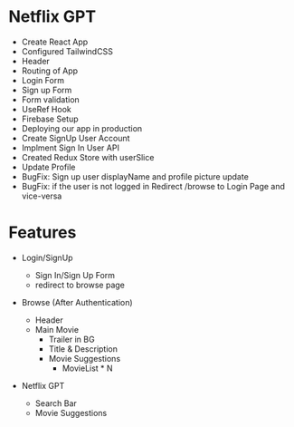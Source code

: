 # Netflix GPT

- Create React App
- Configured TailwindCSS
- Header
- Routing of App
- Login Form
- Sign up Form
- Form validation
- UseRef Hook
- Firebase Setup
- Deploying our app in production
- Create SignUp User Account
- Implment Sign In User API
- Created Redux Store with userSlice
- Update Profile
- BugFix: Sign up user displayName and profile picture update
- BugFix: if the user is not logged in Redirect /browse to Login Page and vice-versa


# Features
- Login/SignUp
    - Sign In/Sign Up Form
    - redirect to browse page
- Browse (After Authentication)
    - Header
    - Main Movie
        - Trailer in BG
        - Title & Description
        - Movie Suggestions
            - MovieList * N


- Netflix GPT
    - Search Bar
    - Movie Suggestions            
            

